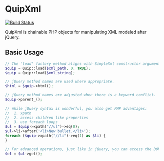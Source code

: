QuipXml
=======

[![Build Status](https://travis-ci.org/wittiws/quipxml.png?branch=master)](https://travis-ci.org/wittiws/quipxml)

QuipXml is chainable PHP objects for manipulating XML modeled after jQuery.

Basic Usage
-----------

```` php
// The 'load' factory method aligns with SimpleXml constructor arguments.
$quip = Quip::load($xml_path, 0, TRUE);
$quip = Quip::load($xml_string);

// jQuery method names are used where appropriate.
$html = $quip->html();

// jQuery method names are adjusted when there is a keyword conflict.
$quip->parent_();
    
// While jQuery syntax is wonderful, you also get PHP advantages:
//  1. xpath
//  2. access children like properties
//  3. use foreach loops
$ul = $quip->xpath("//ul")->eq(0);
$ul->li->after('<li>New bullet.</li>');
foreach ($quip->xpath("//li")->eq(1) as $li) {
}

// For advanced operations, just like in jQuery, you can access the DOMNode for a given XML node.
$el = $ul->get();
````
